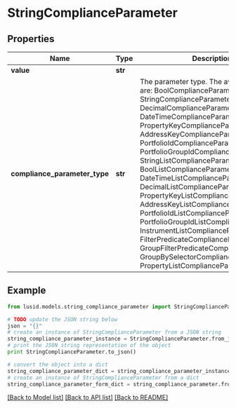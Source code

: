 # StringComplianceParameter


## Properties
Name | Type | Description | Notes
------------ | ------------- | ------------- | -------------
**value** | **str** |  | 
**compliance_parameter_type** | **str** | The parameter type. The available values are: BoolComplianceParameter, StringComplianceParameter, DecimalComplianceParameter, DateTimeComplianceParameter, PropertyKeyComplianceParameter, AddressKeyComplianceParameter, PortfolioIdComplianceParameter, PortfolioGroupIdComplianceParameter, StringListComplianceParameter, BoolListComplianceParameter, DateTimeListComplianceParameter, DecimalListComplianceParameter, PropertyKeyListComplianceParameter, AddressKeyListComplianceParameter, PortfolioIdListComplianceParameter, PortfolioGroupIdListComplianceParameter, InstrumentListComplianceParameter, FilterPredicateComplianceParameter, GroupFilterPredicateComplianceParameter, GroupBySelectorComplianceParameter, PropertyListComplianceParameter | 

## Example

```python
from lusid.models.string_compliance_parameter import StringComplianceParameter

# TODO update the JSON string below
json = "{}"
# create an instance of StringComplianceParameter from a JSON string
string_compliance_parameter_instance = StringComplianceParameter.from_json(json)
# print the JSON string representation of the object
print StringComplianceParameter.to_json()

# convert the object into a dict
string_compliance_parameter_dict = string_compliance_parameter_instance.to_dict()
# create an instance of StringComplianceParameter from a dict
string_compliance_parameter_form_dict = string_compliance_parameter.from_dict(string_compliance_parameter_dict)
```
[[Back to Model list]](../README.md#documentation-for-models) [[Back to API list]](../README.md#documentation-for-api-endpoints) [[Back to README]](../README.md)


